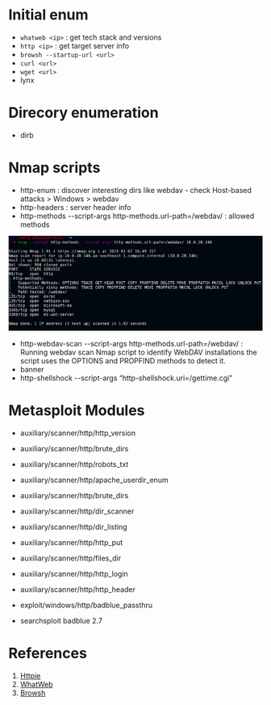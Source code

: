 # Initial enum

- `whatweb <ip>` : get tech stack and versions
- `http <ip>` : get target server info
- `browsh --startup-url <url>`
- `curl <url>`
- `wget <url>`
- lynx <url>

# Direcory enumeration

- dirb <url> <wordlist>
	
# Nmap scripts

- http-enum : discover interesting dirs like webdav - check Host-based attacks > Windows > webdav
- http-headers : server header info
- http-methods --script-args http-methods.url-path=/webdav/ : allowed methods

![nmap http-methods scan](./images/http-01.png)

- http-webdav-scan --script-args http-methods.url-path=/webdav/ : Running webdav scan Nmap script to identify WebDAV installations the script uses the OPTIONS and PROPFIND methods to detect it.
- banner
- http-shellshock --script-args “http-shellshock.uri=/gettime.cgi"

# Metasploit Modules

- auxiliary/scanner/http/http_version
- auxiliary/scanner/http/brute_dirs
- auxiliary/scanner/http/robots_txt
- auxiliary/scanner/http/apache_userdir_enum
- auxiliary/scanner/http/brute_dirs
- auxiliary/scanner/http/dir_scanner
- auxiliary/scanner/http/dir_listing
- auxiliary/scanner/http/http_put
- auxiliary/scanner/http/files_dir
- auxiliary/scanner/http/http_login
- auxiliary/scanner/http/http_header
- exploit/windows/http/badblue_passthru

- searchsploit badblue 2.7

# References

1. [Httpie](https://httpie.io/)
2. [WhatWeb](https://github.com/urbanadventurer/WhatWeb)
3. [Browsh](https://github.com/browsh-org/browsh)